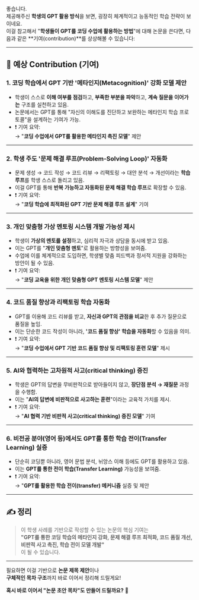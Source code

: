 좋습니다.  
제공해주신 **학생의 GPT 활용 방식**을 보면, 굉장히 체계적이고 능동적인 학습 전략이 보이네요.  
이걸 참고해서 "**학생들이 GPT를 코딩 수업에 활용하는 방법**"에 대해 논문을 쓴다면, 다음과 같은 **기여(contribution)**를 상상해볼 수 있습니다:

---

## 🎯 예상 Contribution (기여)

### 1. **코딩 학습에서 GPT 기반 '메타인지(Metacognition)' 강화 모델 제안**
- 학생이 스스로 **이해 여부를 점검**하고, **부족한 부분을 파악**하고, **계속 질문을 이어가는** 구조를 실천하고 있음.
- 논문에서는 GPT를 통해 "자신의 이해도를 진단하고 보완하는 메타인지 학습 프로토콜"을 설계하는 기여가 가능.
- ❗ 기여 요약:  
  → "**코딩 수업에서 GPT를 활용한 메타인지 촉진 모델**" 제안

---

### 2. **학생 주도 '문제 해결 루프(Problem-Solving Loop)' 자동화**
- 문제 생성 → 코드 작성 → 코드 리뷰 → 리팩토링 → 대안 분석 → 개선이라는 **학습 루프**를 학생 스스로 돌리고 있음.
- 이걸 GPT를 통해 **반복 가능하고 자동화된 문제 해결 학습 루프**로 확장할 수 있음.
- ❗ 기여 요약:  
  → "**코딩 학습에 최적화된 GPT 기반 문제 해결 루프 설계**" 기여

---

### 3. **개인 맞춤형 가상 멘토링 시스템 개발 가능성 제시**
- 학생이 **가상의 멘토를 설정**하고, 심리적 자극과 상담을 동시에 받고 있음.
- 이는 GPT를 "**개인 맞춤형 멘토**"로 활용하는 방향성을 보여줌.
- 수업에 이를 체계적으로 도입하면, 학생별 맞춤 피드백과 정서적 지원을 강화하는 방안이 될 수 있음.
- ❗ 기여 요약:  
  → "**코딩 교육을 위한 개인 맞춤형 GPT 멘토링 시스템 모델**" 제안

---

### 4. **코드 품질 향상과 리팩토링 학습 자동화**
- GPT를 이용해 코드 리뷰를 받고, **자신과 GPT의 관점을 비교**한 후 추가 질문으로 품질을 높임.
- 이는 단순한 코드 작성이 아니라, **'코드 품질 향상' 학습을 자동화**할 수 있음을 의미.
- ❗ 기여 요약:  
  → "**코딩 수업에서 GPT 기반 코드 품질 향상 및 리팩토링 훈련 모델**" 제시

---

### 5. **AI와 협력하는 고차원적 사고(critical thinking) 증진**
- 학생은 GPT의 답변을 무비판적으로 받아들이지 않고, **장단점 분석 → 재질문** 과정을 수행함.
- 이는 "**AI의 답변에 비판적으로 사고하는 훈련**"이라는 교육적 가치를 제시.
- ❗ 기여 요약:  
  → "**AI 협력 기반 비판적 사고(critical thinking) 증진 모델**" 기여

---

### 6. **비전공 분야(영어 등)에서도 GPT를 통한 학습 전이(Transfer Learning) 실증**
- 단순히 코딩뿐 아니라, 영어 문법 분석, 뉘앙스 이해 등에도 GPT를 활용하고 있음.
- 이는 **GPT를 통한 전이 학습(Transfer Learning)** 가능성을 보여줌.
- ❗ 기여 요약:  
  → "**GPT를 활용한 학습 전이(transfer) 메커니즘** 실증 및 제안

---

## ✍️ 정리
> 이 학생 사례를 기반으로 작성할 수 있는 논문의 핵심 기여는  
> **"GPT를 통한 코딩 학습의 메타인지 강화, 문제 해결 루프 최적화, 코드 품질 개선, 비판적 사고 촉진, 학습 전이 모델 개발"**  
> 이 될 수 있습니다.

---

필요하면 이걸 기반으로 **논문 제목 제안**이나  
**구체적인 목차 구조**까지 바로 이어서 정리해 드릴게요!

**혹시 바로 이어서 "논문 초안 목차"도 만들어 드릴까요?** 🎯
